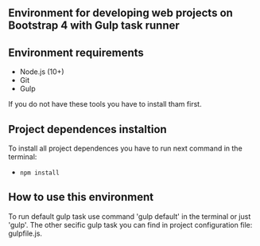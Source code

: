 ## Environment for developing web projects on Bootstrap 4 with Gulp task runner

## Environment requirements
-	Node.js (10+)
-	Git
-	Gulp

If you do not have these tools you have to install tham first.

## Project dependences instaltion
To install all project dependences you have to run next command in the terminal:
-	`npm install`

## How to use this environment
To run default gulp task use command 'gulp default' in the terminal or just 'gulp'.
The other secific gulp task you can find in project configuration file: gulpfile.js.
